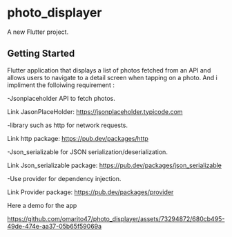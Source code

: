 # photo_displayer

A new Flutter project.

## Getting Started

Flutter application that displays a list of photos fetched from an API and allows users to navigate to a detail screen when tapping on a photo.
And i impliment the folloiwing requirement :

-Jsonplaceholder API to fetch photos.

Link JasonPlaceHolder: 
https://jsonplaceholder.typicode.com 

-library such as http for network requests.

Link http package:
https://pub.dev/packages/http

-Json_serializable for JSON serialization/deserialization.

Link Json_serializable package:
https://pub.dev/packages/json_serializable

-Use provider for dependency injection.

Link Provider package:
https://pub.dev/packages/provider

Here a demo for the app 





https://github.com/omarito47/photo_displayer/assets/73294872/680cb495-49de-474e-aa37-05b65f59069a


